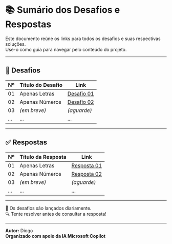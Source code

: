 # 📚 Sumário dos Desafios e Respostas

Este documento reúne os links para todos os desafios e suas respectivas soluções.  
Use-o como guia para navegar pelo conteúdo do projeto.

---

## 🧩 Desafios

| Nº | Título do Desafio         | Link |
|----|---------------------------|------|
| 01 | Apenas Letras             | [Desafio 01](./desafios/desafio_01.md) |
| 02 | Apenas Números            | [Desafio 02](./desafios/desafio_02.md) |
| 03 | *(em breve)*              | *(aguarde)* |
| ...| ...                       | ...  |

---

## ✅ Respostas

| Nº | Título da Resposta        | Link |
|----|---------------------------|------|
| 01 | Apenas Letras             | [Resposta 01](./respostas/resposta_01.md) |
| 02 | Apenas Números            | [Resposta 02](./respostas/resposta_02.md) |
| 03 | *(em breve)*              | *(aguarde)* |
| ...| ...                       | ...  |

---

📌 Os desafios são lançados diariamente.  
🔍 Tente resolver antes de consultar a resposta!

---

**Autor:** Diogo  
**Organizado com apoio da IA Microsoft Copilot**